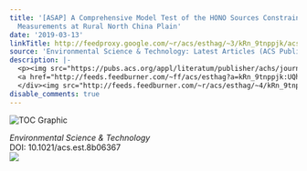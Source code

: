 ```yaml
---
title: '[ASAP] A Comprehensive Model Test of the HONO Sources Constrained to Field
  Measurements at Rural North China Plain'
date: '2019-03-13'
linkTitle: http://feedproxy.google.com/~r/acs/esthag/~3/kRn_9tnppjk/acs.est.8b06367
source: 'Environmental Science & Technology: Latest Articles (ACS Publications)'
description: |-
  <p><img src="https://pubs.acs.org/appl/literatum/publisher/achs/journals/content/esthag/0/esthag.ahead-of-print/acs.est.8b06367/20190313/images/medium/es-2018-06367p_0001.gif" alt="TOC Graphic"/></p><div><cite>Environmental Science & Technology</cite></div><div>DOI: 10.1021/acs.est.8b06367</div><div class="feedflare">
  <a href="http://feeds.feedburner.com/~ff/acs/esthag?a=kRn_9tnppjk:UQhFVUxI-VQ:yIl2AUoC8zA"><img src="http://feeds.feedburner.com/~ff/acs/esthag?d=yIl2AUoC8zA" border="0"></img></a>
  </div><img src="http://feeds.feedburner.com/~r/acs/esthag/~4/kRn_9tnppjk" height="1" width="1" ...
disable_comments: true
---
```

<p><img src="https://pubs.acs.org/appl/literatum/publisher/achs/journals/content/esthag/0/esthag.ahead-of-print/acs.est.8b06367/20190313/images/medium/es-2018-06367p_0001.gif" alt="TOC Graphic"/></p><div><cite>Environmental Science & Technology</cite></div><div>DOI: 10.1021/acs.est.8b06367</div><div class="feedflare">
<a href="http://feeds.feedburner.com/~ff/acs/esthag?a=kRn_9tnppjk:UQhFVUxI-VQ:yIl2AUoC8zA"><img src="http://feeds.feedburner.com/~ff/acs/esthag?d=yIl2AUoC8zA" border="0"></img></a>
</div><img src="http://feeds.feedburner.com/~r/acs/esthag/~4/kRn_9tnppjk" height="1" width="1" ...